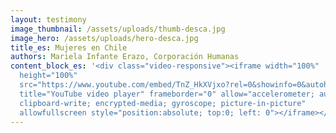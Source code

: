```yaml
---
layout: testimony
image_thumbnail: /assets/uploads/thumb-desca.jpg
image_hero: /assets/uploads/hero-desca.jpg
title_es: Mujeres en Chile
authors: Mariela Infante Erazo, Corporación Humanas
content_block_es: '<div class="video-responsive"><iframe width="100%"
  height="100%"
  src="https://www.youtube.com/embed/TnZ_HkXVjxo?rel=0&showinfo=0&autohide=1&modestbranding=1"
  title="YouTube video player" frameborder="0" allow="accelerometer; autoplay;
  clipboard-write; encrypted-media; gyroscope; picture-in-picture"
  allowfullscreen style="position:absolute; top:0; left: 0"></iframe></div>'
---
```

